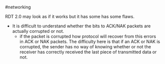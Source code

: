#networking 

RDT 2.0 may look as if it works but it has some has some flaws.

- It is difficult to understand whether the bits to ACK/NAK packets are actually corrupted or not.
	- if the packet is corrupted how protocol will recover from this errors in ACK or NAK packets. The difficulty here is that if an ACK or NAK is corrupted, the sender has no way of knowing whether or not the receiver has correctly received the last piece of transmitted data or not.